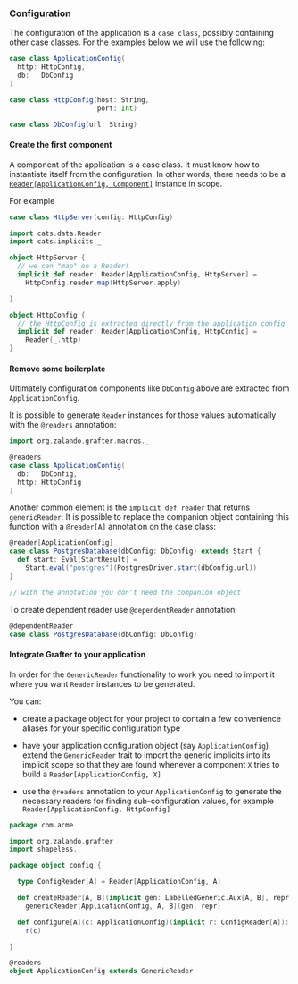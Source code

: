 
### Configuration

The configuration of the application is a `case class`, possibly containing other case classes.
For the examples below we will use the following:

```scala
case class ApplicationConfig(
  http: HttpConfig,
  db:   DbConfig
)

case class HttpConfig(host: String,
                      port: Int)

case class DbConfig(url: String)
```

#### Create the first component

A component of the application is a case class. It must know how to instantiate itself from the
configuration. In other words, there needs to be a [`Reader[ApplicationConfig, Component]`](http://eed3si9n.com/herding-cats/Reader.html)
instance in scope.

For example
```scala
case class HttpServer(config: HttpConfig)

import cats.data.Reader
import cats.implicits._

object HttpServer {
  // we can "map" on a Reader!
  implicit def reader: Reader[ApplicationConfig, HttpServer] =
    HttpConfig.reader.map(HttpServer.apply)

}

object HttpConfig {
  // the HttpConfig is extracted directly from the application config
  implicit def reader: Reader[ApplicationConfig, HttpConfig] =
    Reader(_.http)
}
```

#### Remove some boilerplate

Ultimately configuration components like `DbConfig` above are extracted from `ApplicationConfig`.

It is possible to generate `Reader` instances for those values automatically with the `@readers` annotation:

```scala
import org.zalando.grafter.macros._

@readers
case class ApplicationConfig(
  db:   DbConfig,
  http: HttpConfig
)
```

Another common element is the `implicit def reader` that returns `genericReader`. It is possible to replace the
companion object containing this function with a `@reader[A]` annotation on the case class:

```scala
@reader[ApplicationConfig]
case class PostgresDatabase(dbConfig: DbConfig) extends Start {
  def start: Eval[StartResult] =
    Start.eval("postgres")(PostgresDriver.start(dbConfig.url))
}

// with the annotation you don't need the companion object
```

To create dependent reader use `@dependentReader` annotation:

```scala
@dependentReader
case class PostgresDatabase(dbConfig: DbConfig)
```

#### Integrate Grafter to your application

In order for the `GenericReader` functionality to work you need to
import it where you want `Reader` instances to be generated.

You can:
 
  - create a package object for your project to contain a few convenience aliases for your specific configuration type
  
  - have your application configuration object (say `ApplicationConfig`) extend the `GenericReader` trait to import the generic implicits into
  its implicit scope so that they are found whenever a component `X` tries to build a `Reader[ApplicationConfig, X]`
  
  - use the `@readers` annotation to your `ApplicationConfig` to generate the necessary readers for finding sub-configuration values,
  for example `Reader[ApplicationConfig, HttpConfig]`
  
```scala
package com.acme

import org.zalando.grafter
import shapeless._

package object config {

  type ConfigReader[A] = Reader[ApplicationConfig, A]

  def createReader[A, B](implicit gen: LabelledGeneric.Aux[A, B], repr: Lazy[ConfigReader[B]]): ConfigReader[A] =
    genericReader[ApplicationConfig, A, B](gen, repr)

  def configure[A](c: ApplicationConfig)(implicit r: ConfigReader[A]): A =
    r(c)

}

@readers
object ApplicationConfig extends GenericReader
```
